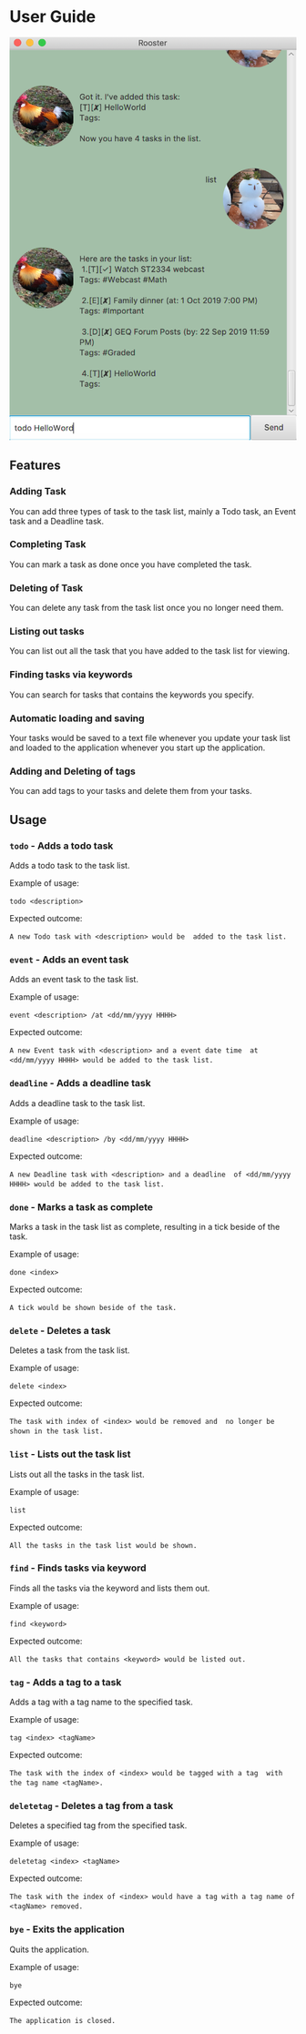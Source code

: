 # User Guide
![RoosterUI](Ui.png)
## Features 

### Adding Task
You can add three types of task to the task list, mainly a Todo 
task, an Event task and a Deadline task.

### Completing Task
You can mark a task as done once you have completed the task.

### Deleting of Task
You can delete any task from the task list once you no longer need them.

### Listing out tasks
You can list out all the task that you have added to the task list for viewing.

### Finding tasks via keywords
You can search for tasks that contains the keywords you specify. 

### Automatic loading and saving 
Your tasks would be saved to a text file whenever you update your task list 
and loaded to the application whenever you start up the application.

### Adding and Deleting of tags
You can add tags to your tasks and delete them from your tasks.


## Usage

### `todo` - Adds a todo task

Adds a todo task to the task list. 

Example of usage: 

`todo <description>`

Expected outcome:

`A new Todo task with <description> would be 
added to the task list.`

### `event` - Adds an event task

Adds an event task to the task list.

Example of usage:

`event <description> /at <dd/mm/yyyy HHHH>`

Expected outcome:

`A new Event task with <description> and a event date time 
at <dd/mm/yyyy HHHH> would be added to the task list.`

### `deadline` - Adds a deadline task

Adds a deadline task to the task list.

Example of usage:

`deadline <description> /by <dd/mm/yyyy HHHH>`

Expected outcome:

`A new Deadline task with <description> and a deadline 
of <dd/mm/yyyy HHHH> would be added to the task list.`

### `done` - Marks a task as complete

Marks a task in the task list as complete, resulting in a tick 
beside of the task.

Example of usage:

`done <index>`

Expected outcome:

`A tick would be shown beside of the task.`

### `delete` - Deletes a task

Deletes a task from the task list.

Example of usage:

`delete <index>`

Expected outcome:

`The task with index of <index> would be removed and 
no longer be shown in the task list.`

### `list` - Lists out the task list

Lists out all the tasks in the task list.

Example of usage:

`list`

Expected outcome:

`All the tasks in the task list would be shown.`

### `find` - Finds tasks via keyword

Finds all the tasks via the keyword and lists them out.

Example of usage:

`find <keyword>`

Expected outcome:

`All the tasks that contains <keyword> would be listed out.`

### `tag` - Adds a tag to a task

Adds a tag with a tag name to the specified task.

Example of usage:

`tag <index> <tagName>`

Expected outcome:

`The task with the index of <index> would be tagged with a tag 
with the tag name <tagName>.`

### `deletetag` - Deletes a tag from a task

Deletes a specified tag from the specified task.

Example of usage:

`deletetag <index> <tagName>`

Expected outcome:

`The task with the index of <index> would have a tag with a tag name of <tagName> removed.`

### `bye` - Exits the application

Quits the application.

Example of usage:

`bye`

Expected outcome:

`The application is closed.`
